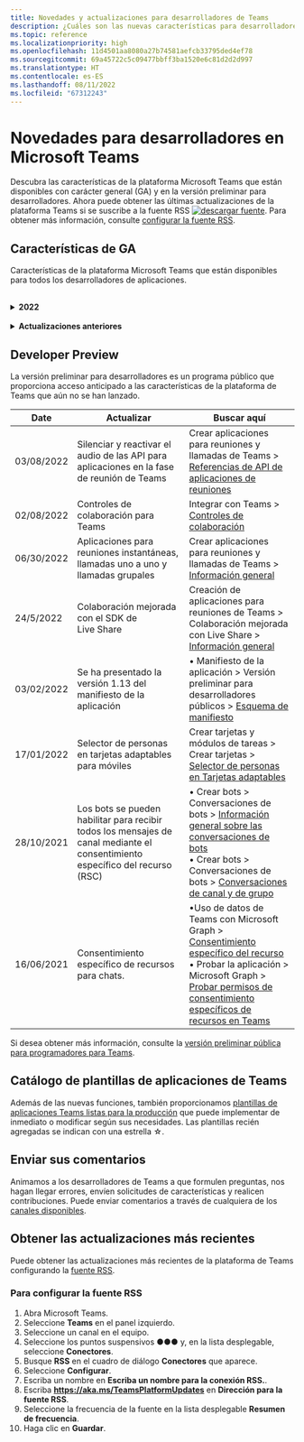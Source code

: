 ```yaml
---
title: Novedades y actualizaciones para desarrolladores de Teams
description: ¿Cuáles son las nuevas características para desarrolladores de Microsoft Teams introducidas y las actualizaciones de las características existentes?
ms.topic: reference
ms.localizationpriority: high
ms.openlocfilehash: 11d4501aa8080a27b74581aefcb33795ded4ef78
ms.sourcegitcommit: 69a45722c5c09477bbff3ba1520e6c81d2d2d997
ms.translationtype: HT
ms.contentlocale: es-ES
ms.lasthandoff: 08/11/2022
ms.locfileid: "67312243"
---
```

# <a name="whats-new-for-developers-in-microsoft-teams"></a>Novedades para desarrolladores en Microsoft Teams

Descubra las características de la plataforma Microsoft Teams que están disponibles con carácter general (GA) y en la versión preliminar para desarrolladores. Ahora puede obtener las últimas actualizaciones de la plataforma Teams si se suscribe a la fuente RSS [![descargar fuente](~/assets/images/RSSfeeds.png)](https://aka.ms/TeamsPlatformUpdates). Para obtener más información, consulte [configurar la fuente RSS](#get-latest-updates).

<!--
## Latest updates ![bullhorn icon](~/assets/images/bullhorn.png)

| Date | Update | Find here |
| --- | --- | --- |
|05/24/2022|Live Share SDK|  Build apps for Teams meetings > Enhanced collaboration with Live Share > [Overview](apps-in-teams-meetings/teams-live-share-overview.md) |
|05/24/2022| Submit your Outlook- and Office-enabled apps to the Teams store | Extend your app across Microsoft 365 > [Overview](m365-apps/overview.md) |
|05/24/2022| App guidance and what's new in TeamsJS version 2.0.0| Tools and SDKs > [Teams JavaScript client SDK](tabs/how-to/using-teams-client-sdk.md)  |
|05/19/2022|Bots and Message extensions in GCC and GCCH| • Plan your app > [Overview](concepts/app-fundamentals-overview.md#government-community-cloud) </br> • Build bots > [Overview](bots/what-are-bots.md) </br> • Build message extensions > [Overview](messaging-extensions/what-are-messaging-extensions.md) |
-->

## <a name="ga-features"></a>Características de GA

Características de la plataforma Microsoft Teams que están disponibles para todos los desarrolladores de aplicaciones.

<br>

<details>
<summary><b>2022</b></summary>

| **Date** | **Actualizar** | **Buscar aquí** |
| -------- | --------- | ----------------|
| 09/08/2022 | Se ha presentado el kit de herramientas de Teams para Visual Studio 2022 | Herramientas y SDK > Kit de herramientas de Teams para Visual Studio > [Información general del kit de herramientas de Teams para Visual Studio](toolkit/teams-toolkit-overview-visual-studio.md) |
| 03/08/2022 | Compartir en Teams desde una aplicación personal o una pestaña | Integrar con Teams > Compartir en Teams > [Compartir en Teams desde una pestaña o aplicación personal](concepts/build-and-test/share-to-teams-from-personal-app-or-tab.md) |
| 03/08/2022 | Se ha agregado una característica para recuperar transcripciones de reuniones posteriores a la reunión. | Crear aplicaciones para reuniones y llamadas de Teams > Obtener transcripciones de reuniones mediante las API de Graph > [Información general](graph-api/meeting-transcripts/overview-transcripts.md) |
| 03/08/2022 | Expansión de vínculos para compartir con equipos desde aplicaciones web | Integrar con Teams > Compartir en Teams > [Compartir en Teams desde aplicaciones web](concepts/build-and-test/share-to-teams-from-web-apps.md) |
| 07/28/2022 | Agregar la imagen para mostrar de Teams y la tarjeta de contactos para la notificación durante la reunión| Crear aplicaciones para reuniones y llamadas de Teams > Habilitar y configurar aplicaciones para reuniones > [Notificación durante la reunión](apps-in-teams-meetings/enable-and-configure-your-app-for-teams-meetings.md#in-meeting-notification) |
| 07/28/2022 | Compilar canales compartidos en Teams | Compilar aplicaciones para reuniones y llamadas de Teams > [Canales compartidos](concepts/build-and-test/Shared-channels.md) |
| 07/28/2022|Se ha presentado la versión 1.14 del manifiesto de la aplicación| Manifiesto de la aplicación > [Esquema del manifiesto de la aplicación de Teams](resources/schema/manifest-schema.md)|
| 26/07/2022|Acciones sugeridas para bots| Compilar bots > Conversaciones de bot > [Mensajes en conversaciones de bot](bots/how-to/conversations/conversation-messages.md#send-suggested-actions)|
| 07/21/2022 | Guía paso a paso para enviar notificaciones de fuentes de actividades | Diseñar la aplicación > Componentes de la interfaz de usuario> Notificaciones de fuente de actividades > [Enviar notificación de fuente de actividades](sbs-graphactivity-feedbroadcast.yml) |
| 08/07/2022| Actualizaciones para enviar el identificador de canal seleccionado por el usuario durante la instalación de la aplicación a los bots a través de eventos de actualización de conversación e instalación |  Compilar bots > Conversaciones de bot > Eventos de conversación en el bot de Teams > [Eventos de conversación en el bot de Teams](bots/how-to/conversations/subscribe-to-conversation-events.md) |
| 16/06/2022 | Funcionalidades multimedia actualizadas para admitir el escritorio y los dispositivos móviles| Integración de funcionalidades de dispositivos > [Integración de funcionalidades multimedia](concepts/device-capabilities/media-capabilities.md)|
| 08/06/2022 | Comentarios de tarjeta opcionales para el mensaje de operación correcta| Compilar bots > Conversaciones de bot > [Mensajes en conversaciones de bot](~/bots/how-to/conversations/conversation-messages.md#form-completion-feedback)|
| 3/6/2022 | Se ha actualizado Agregar módulo de autenticación para habilitar SSO para la aplicación de pestañas con una nueva estructura y procedimientos. | Agregar autenticación > Pestañas > [Habilitar inicio de sesión único en una aplicación de pestaña](tabs/how-to/authentication/tab-sso-overview.md) |
| 24/5/2022 | Sugerencias adicionales para que la publicación de su aplicación vinculada a una oferta de SaaS tenga una aprobación rápida | Publicación en la tienda de Teams > Información general > [Sugerencias adicionales para que la publicación de su aplicación vinculada a una oferta de SaaS tenga una aprobación rápida](~/concepts/deploy-and-publish/appsource/publish.md#additional-tips-for-rapid-approval-to-publish-your-app-linked-to-a-saas-offer) |
| 24/5/2022 | Enviar las aplicaciones habilitadas para Outlook y Office a la tienda de Teams | Ampliar la aplicación en Microsoft 365 > [Información general](m365-apps/overview.md) |
| 24/5/2022 | Guía de la aplicación y novedades de TeamsJS, versión 2.0.0| Herramientas y SDK > [SDK cliente de JavaScript de Teams](tabs/how-to/using-teams-client-sdk.md)  |
| 24/5/2022 | El kit de herramientas de Teams versión 4.0.0 para Visual Studio Code ahora está disponible de manera general | Herramientas y SDK > Kit de herramientas de Teams para Visual Studio Code > <br> •  [Información general del Kit de herramientas de Teams](toolkit/teams-toolkit-fundamentals.md) <br> • [Crear un bot de comandos con JavaScript](toolkit/add-capability.md) <br> • [Crear un bot de notificaciones con JavaScript](toolkit/add-capability.md) <br> • [Previsualizar y personalizar el manifiesto de aplicación de Teams](toolkit/TeamsFx-preview-and-customize-app-manifest.md) <br> • [Conectar a las API existentes](toolkit/add-API-connection.md) <br> • [Agregar funcionalidades a las aplicaciones de Teams](toolkit/add-capability.md) <br> • [Agregar experiencia de inicio de sesión único](toolkit/add-single-sign-on.md) <br> • [Agregar recursos en la nube a la aplicación de Teams](toolkit/add-resource.md) |
| 24/5/2022 | Se ha presentado la versión 1.13 del manifiesto de la aplicación | Manifiesto de la aplicación > [Esquema de manifiesto para Microsoft Teams](resources/schema/manifest-schema.md) |
| 24/5/2022|Bots y extensiones de mensaje para GCC y GCCH| Planificar su aplicación > [Información general](concepts/app-fundamentals-overview.md#government-community-cloud) </br> • Crear bots > [Información general](bots/what-are-bots.md) </br> • Generar extensiones de mensaje > [Información general](messaging-extensions/what-are-messaging-extensions.md) |
|26/04/2022|Comportamiento de desinstalación de la aplicación personal con bot | Crear bots > Conversaciones de bots > [Desinstalar actualizaciones de comportamiento en aplicaciones personales con bots](bots/how-to/conversations/subscribe-to-conversation-events.md#uninstall-behavior-for-personal-app-with-bot)|
| 22/04/2022 | Versión preliminar de prueba para aplicaciones monetizadas | Monetizar la aplicación > [Versión preliminar de prueba para aplicaciones monetizadas](concepts/deploy-and-publish/appsource/prepare/test-preview-for-monetized-apps.md)
| 22/04/2022 | Flujo de compra desde la aplicación para monetización de aplicaciones | Monetizar la aplicación > [ Compras desde la aplicación](concepts/deploy-and-publish/appsource/prepare/in-app-purchase-flow.md)
| 28/04/2022 | Razones comunes del error de validación de la aplicación | Distribuir la aplicación > Publicar en la tienda de Teams > [Razones comunes del error de validación de la aplicación](concepts/deploy-and-publish/appsource/common-reasons-for-app-validation-failure.md)|
| 04/20/2022 |  Configuración de canalizaciones CI/CD | Herramientas y SDK > Kit de herramientas de Teams para Visual Studio Code >  [Configurar canalizaciones CI/CD](toolkit/use-CICD-template.md)|
| 19/04/2022 | Cargar la aplicación en Microsoft Teams | Distribuir la aplicación > [Cargar la aplicación](concepts/deploy-and-publish/apps-upload.md)|
| 01/04/2022 | Presentada la guía paso a paso para crear un bot conversacional en Teams| Crear bots > Conversaciones de bots > Canal y conversaciones de grupo > [Guía paso a paso para crear un bot conversacional en Teams](sbs-teams-conversation-bot.yml) |
| 30/03/2022 | Se ha actualizado el módulo Introducción a la aplicación Blazor mediante pestañas y bots|  Introducción > [Crear su primera aplicación con Blazor](sbs-gs-blazorupdate.yml)|
|30/03/2022|Permisos de dispositivo para el explorador | Integrar las funcionalidades del dispositivo > [Permisos de dispositivo para el explorador](concepts/device-capabilities/browser-device-permissions.md) |
| 29/03/2022 |Integrar Selector de personas | Integrar con Teams > [Integrar Selector de personas](concepts/device-capabilities/people-picker-capability.md)
| 23/03/2022 | Guía paso a paso introducida para deshacer vínculos en Teams mediante bot | Crear extensiones de mensajería > Agregar vínculo de desenlace > [Vínculos de desenlace en Teams mediante bot](sbs-botbuilder-linkunfurling.yml)|  
| 03/22/2022 | Se agregó información sobre el proceso de depuración| • Herramientas y SDK> Teams Toolkit para Visual Studio Code > [Depurar la aplicación Teams localmente](toolkit/debug-local.md) </br> • Herramientas y SDK> Teams Toolkit para Visual Studio Code > [Proceso de depuración en segundo plano](toolkit/debug-background-process.md)|
| 14/03/2022 | Se ha presentado una guía paso a paso para crear y probar un conector en Microsoft Teams | Compilar webhooks y conectores > Crear conectores de Office 365 > [Compilación de conectores de Teams](sbs-teams-connectors.yml)|
| 10/03/2022 | Se ha agregado información sobre los complementos Moodle LMS y Microsoft 365 | Integrar con Teams > Moodle LMS > [Sistema de administración de aprendizaje de Moodle](resources/moodle-overview.md)|  
| 03/03/2022 | Cómo agregar la autenticación mediante un proveedor OAuth externo| Agregar autenticación > Pestañas >[Utilizar proveedores OAuth externos](tabs/how-to/authentication/auth-oauth-provider.md) |
| 25/02/2022 | Se ha introducido una guía paso a paso para invocar módulos de tareas en Teams| Generar tarjetas y módulos de tareas > Generar módulos de tareas > Utilizar módulos de tareas desde los bots > [Invocar el módulo de tareas desde Teams](sbs-botbuilder-taskmodule.yml)|
| 24/02/2022| Presentamos una guía paso a paso para crear una extensión de mensajería basada en la acción | Generar Extensiones de mensajería > Comandos de acción > Definir comandos de acción > [Generar una extensión de mensajería basada en la acción](sbs-meetingextension-action.yml)|
| 24/02/2022 | Presentamos una guía paso a paso para crear una extensión de mensajería basada en la búsqueda | Generar extensiones de mensajería > Comandos de búsqueda > Definir comandos de búsqueda > [Generar extensión de mensajería basada en la búsqueda](sbs-messagingextension-searchcommand.yml)|
| 24/02/2022 | Presentación de guía paso a paso para crear Webhooks de salida | Compilar webhooks y conectores > Crear webhooks salientes > [Crear webhooks de salida](sbs-outgoing-webhooks.yml)|
| 23/02/2022 |Parámetros de clasificación de la tienda de Microsoft Teams| Distribuir la aplicación > Publique en la tienda de Teams > [Parámetros de clasificación de la tienda de Microsoft Teams](concepts/deploy-and-publish/appsource/post-publish/teams-store-ranking-parameters.md)|
| 18/02/2022 | Se ha introducido un amplio glosario en la documentación para desarrolladores de Microsoft Teams para ayudarle a encontrar rápidamente la definición de un término. | [Glosario](~/get-started/glossary.md) |
| 18/02/2022 | Se ha actualizado el módulo de visión general para asignar la aplicación Teams a los objetivos de la organización, la historia del usuario y la exploración de las características de la aplicación Teams. | [Visión general > Aplicación para Teams que se adapta](overview.md) |
| 18/02/2022 | Se ha actualizado el módulo de fundamentos de la aplicación para Planificar su aplicación a fin de incluir la asignación de casos de uso a las características de Teams y la lista de comprobación de la planificación de la aplicación. | [Planifique su aplicación > Visión general](~/concepts/app-fundamentals-overview.md) |
| 17/02/2022 | ¿Qué puede esperar después de presentar su solicitud?| Distribuye tu aplicación > Publica en la tienda de Teams > [ visión general](concepts/deploy-and-publish/appsource/publish.md) |
| 15/02/2022 | Guía paso a paso sobre cómo cargar archivos a Teams desde un bot | Crear bots > Enviar y recibir archivos > [Guía paso a paso de cómo subir archivos a Teams desde un bot](sbs-file-handling-in-bot.yml) |
| 11/02/2022 | Escena de reunión compartida| • Crear aplicaciones para reuniones de Teams > [Fase de reunión compartida](apps-in-teams-meetings/enable-and-configure-your-app-for-teams-meetings.md#shared-meeting-stage) </br> • Crear aplicaciones para reuniones de Teams > [Referencias de API de aplicaciones de reuniones](apps-in-teams-meetings/API-references.md) </br> • Manifiesto de la aplicación > Versión preliminar para desarrolladores públicos > [Esquema de manifiesto de la versión preliminar para desarrolladores](resources/schema/manifest-schema-dev-preview.md)|
| 02/08/2022 | Introducción a una guía paso a paso para crear un bot de llamadas y reuniones| Crear bots > Bots de llamadas y reuniones > Bot de registro de llamadas y reuniones > [Guía paso a paso para crear bots de llamadas y reuniones](sbs-calling-and-meeting.yml) |
| 02/02/2022 | Se ha presentado la versión 1.12 del manifiesto de la aplicación | Manifiesto de la aplicación > [Esquema del manifiesto de la aplicación](resources/schema/manifest-schema.md) |
| 01/25/2022 | Enviar API de subtítulos en tiempo real | Crear aplicaciones para reuniones de Teams > Referencias de la API de aplicaciones de reuniones> [Referencias de la API de aplicaciones de reuniones](apps-in-teams-meetings/API-references.md#send-real-time-captions-api)|
| 19/1/2022 | Comentarios sobre la finalización de formularios de Tarjetas adaptables | Crear bots > Conversaciones bots > Mensajes en conversaciones de bots > [Comentarios de finalización del formulario](bots/how-to/conversations/conversation-messages.md#form-completion-feedback)|
| 17/01/2022 | Selector de personas en tarjetas adaptables para escritorio | Crear tarjetas y módulos de tareas > Crear tarjetas > [Selector de personas en Tarjetas adaptables](task-modules-and-cards/cards/people-picker.md)|

</details>

<br>

<details>
<summary><b>Actualizaciones anteriores</b></summary>
<br>
Explore las actualizaciones de las versiones anteriores de GA que se enumeran aquí.
<br><br>

<details>
<summary><b>2021</b></summary>

| **Date** | **Actualizar** | **Buscar aquí** |
| -------- | --------- | ----------------|
|24/12/2021| Se ha introducido la guía paso a paso para conceder permisos para pestañas en dispositivos | Fundamentos de la aplicación > Capacidades del dispositivo > [Guía paso a paso para conceder permisos a las pestañas en dispositivos](sbs-tab-device-permissions.yml) |
|23/12/2021| Se ha introducido una guía paso a paso para crear Fichas con pestañas adaptables| Añadir autenticación > Pestañas > Uso de la autenticación SSO > [Guía paso a paso para crear pestañas con Tarjetas adaptables](sbs-tab-with-adaptive-cards.yml) |
|21/12/2021 | Se han actualizado los módulos Introducción a JavaScript, C# y Node.js para el kit de herramientas de Teams 3.0.0 | • Introducción > [Crear la primera aplicación con JavaScript](sbs-gs-javascript.yml) <br> • Introducción > [Crear la primera aplicación con C# o .NET](sbs-gs-csharp.yml) <br> • Introducción > [Crear la primera aplicación con Node.js](sbs-gs-nodejs.yml) |
|20/12/2021| Se ha introducido una guía paso a paso para pestañas y extensiones de mensajería con inicio de sesión único (SSO). | Añadir autenticación > Pestañas > Uso de la autenticación SSO > [Guía paso a paso de SSO para pestañas y extensiones de mensajería](sbs-tabs-and-messaging-extensions-with-SSO.yml)|
|20/12/2021| Se ha introducido una guía paso a paso para crear burbujas de contenido de reuniones. | Crear aplicaciones para reuniones de Teams > Habilitar y configurar aplicaciones para reuniones > [Guía paso a paso para crear burbujas de contenido de reuniones](sbs-meeting-content-bubble.yml) |
|09/12/2021| Se ha introducido la guía paso a paso de la vista de la etapa de la reunión | Crear aplicaciones para reuniones de Teams > Habilitar y configurar aplicaciones para reuniones > [Guía paso a paso para crear la vista de la escenas de reuniones](sbs-meetings-stage-view.yml)|
|13/12/2021 | Se han introducido directrices para la aplicación vinculada a la oferta de SaaS. | Distribuir la aplicación > Publicar en la tienda de Teams > Revisar las directrices de validación de la tienda > [Directrices para las aplicaciones vinculadas a la oferta de SaaS](concepts/deploy-and-publish/appsource/prepare/teams-store-validation-guidelines.md#apps-linked-to-saas-offer)|
|09/12/2021| Guía paso a paso introducida para crear un panel lateral de reuniones. | Crear aplicaciones para reuniones de Teams > Habilitar y configurar aplicaciones para reuniones > [Guía paso a paso para crear un panel lateral de reuniones en Teams](sbs-meetings-sidepanel.yml)|
|01/12/2021 | Se introdujo el nuevo icono de la tienda | • Diseñar la aplicación > Funcionalidades de la aplicación > [Diseñar su aplicación personal para Microsoft Teams](concepts/design/personal-apps.md)</br> • Diseñar la aplicación > Componentes de la interfaz de usuario > [Diseñar la aplicación de Microsoft Teams con componentes avanzados de interfaz de usuario](concepts/design/design-teams-app-advanced-ui-components.md) |
|24/11/2021| Guía paso a paso introducida para crear un token de reuniones. | Crear aplicaciones para reuniones de Teams > Habilitar y configurar aplicaciones para reuniones > [Guía paso a paso para crear un token de reuniones en Teams](sbs-meeting-token-generator.yml)|
|17/11/2021| Directrices actualizadas de validación de la tienda de Microsoft Teams|[Directrices de validación de la tienda](~/concepts/deploy-and-publish/appsource/prepare/teams-store-validation-guidelines.md)|
|17/11/2021| Búsqueda de escritura anticipada estática y dinámica para usuarios de escritorio y móviles | • Crear tarjetas y módulos de tareas > Crear tarjetas > [Búsqueda de escritura anticipada en Tarjetas adaptables](task-modules-and-cards/cards/dynamic-search.md) </br> • Crear tarjetas y módulos de tareas > Crear tarjetas > Información general > [Búsqueda de escritura anticipada en Tarjetas adaptables](task-modules-and-cards/what-are-cards.md#type-ahead-search-in-adaptive-cards) </br> • Crear tarjetas y módulos de tareas > Información general > [Tarjetas y módulos de tareas](task-modules-and-cards/cards-and-task-modules.md)|
|13/11/2021| Los bots se pueden habilitar para recibir todos los mensajes de canal mediante el consentimiento específico del recurso (RSC) | • Crear bots > Conversaciones de bots > Mensajes en conversaciones de bots > [Recibir todos los mensajes del canal con RSC](~/bots/how-to/conversations/channel-messages-with-rsc.md) </br> • Crear bots > Conversaciones de bots > [Información general sobre las conversaciones de bots](~/bots/how-to/conversations/conversation-basics.md) </br> • Crear bots > Conversaciones de bots > [Conversaciones de canal y de grupo](~/bots/how-to/conversations/channel-and-group-conversations.md) |
|28/10/2021| Monetice la aplicación Teams con una oferta SaaS que se pueda usar como transacción. | Distribuir la aplicación > Publicar en el almacén de Teams > [Incluir una oferta de SaaS con la aplicación de Teams](~/concepts/deploy-and-publish/appsource/prepare/include-saas-offer.md) |
|25/10/2021| Se ha actualizado el módulo de introducción para la documentación destinada a desarrolladores de Microsoft Teams con una nueva estructura y procedimientos en una guía paso a paso | Introducción > [Introducción a su primera aplicación de Teams](get-started/get-started-overview.md) |
|20/10/2021| El escenario de las reuniones ya está disponible en GA | Crear aplicaciones para reuniones de Teams > [Habilitar y configurar las aplicaciones para reuniones de Teams](apps-in-teams-meetings/enable-and-configure-your-app-for-teams-meetings.md) |
|20/10/2021| API de Detalles de reuniones y eventos de reuniones de Teams en tiempo real | Crear aplicaciones para reuniones de Teams > [Obtener la API de detalles de la reunión](apps-in-teams-meetings/API-references.md#get-meeting-details-api) |
|18/10/2021| Despliegue del vínculo de las pestañas y vista del escenario | Crear pestañas > [Expansión de vínculos de pestañas y vista de fases](tabs/tabs-link-unfurling.md) |
|08/10/2021| Nuevos procedimientos recomendados para diseñar Tarjetas adaptables | Diseñar la aplicación > Componentes de la interfaz de usuario > [Diseñar Tarjetas adaptables para la aplicación de Teams](task-modules-and-cards/cards/design-effective-cards.md) |
|05/10/2021| Ocultar la aplicación de Teams hasta que el administrador permita mostrar la aplicación. | Diseñar la aplicación > [Ocultar la aplicación de Teams hasta que el administrador la apruebe](concepts/design/enable-app-customization.md#hide-teams-app-until-admin-approves) |
|05/10/2021| Planifique sus aplicaciones para la aplicación móvil de Teams | Conceptos básicos de la aplicación > [Planear pestañas con capacidad de respuesta para dispositivo móvil de Teams](concepts/design/plan-responsive-tabs-for-teams-mobile.md) |
|04/10/2021| Nuevo portal para desarrolladores para Teams introducido a fin de administrar sus aplicaciones de Teams | Herramientas y SDK > [Portal para desarrolladores para Teams](concepts/build-and-test/teams-developer-portal.md) |
|21/09/2021|Teams admite el identificador de objeto y el UPN de Azure AD en la mención de usuario para bots y webhooks entrantes | • Crear tarjetas y módulos de tareas > Crear tarjetas > Identificador de objeto y el UPN de Azure AD [en la mención del usuario](task-modules-and-cards/what-are-cards.md#support-for-azure-ad-object-id-and-upn-in-user-mention) </br> • Crear tarjetas y módulos de tareas > Crear tarjetas > [Tarjetas- Información general](task-modules-and-cards/cards/cards-format.md#format-cards-with-markdown) |
|16/08/2021| Compatibilidad con la validación de entrada en Tarjetas adaptables (v1.3 para todas las funcionalidades) y acciones universales (v1.4 para tarjetas enviadas por bots) | • Tarjetas adaptables > Crear tarjetas > [Validación de entrada](/adaptive-cards/authoring-cards/input-validation)</br> • Crear tarjetas y módulos de tareas > Crear tarjetas > Acciones universales para tarjetas adaptables > [Acciones universales para Tarjetas adaptable v1.4](task-modules-and-cards/cards/universal-actions-for-adaptive-cards/overview.md) |
|30/08/2021| La característica de escenas personalizadas en Modo conferencia combina los participantes en una sola escena virtual y coloca sus secuencias de vídeo en ubicaciones predefinidas | Crear aplicaciones para reuniones de Teams > [Personalizar escenas del modo conferencia](~/apps-in-teams-meetings/teams-together-mode.md) |
|25/08/2021| Presentada la guía paso a paso para crear un bot de Teams con inicio de sesión único (SSO) | Agregar autenticación > Bots > [Guía paso a paso para crear un bot de Teams con SSO](sbs-bots-with-sso.yml) |
|19/08/2021| Evento de actualización de la instalación recibido cuando se instala un bot en un hilo de conversación | Crear bots > Conversaciones de bots > [Evento de actualización de instalación](bots/how-to/conversations/subscribe-to-conversation-events.md#installation-update-event) |
|12/08/2021|Compilar pestañas con tarjetas adaptables| Crear pestañas > [Crear pestañas con Tarjetas adaptables](tabs/how-to/build-adaptive-card-tabs.md) |
|04/08/2021|Las pestañas ya no tendrán márgenes alrededor de sus experiencias | Crear pestañas > [Quitar márgenes de pestañas](resources/removing-tab-margins.md) |
|08/07/2021|Teams para móviles añade compatibilidad con aplicaciones en reuniones | Crear aplicaciones para reuniones de Teams > [Extensibilidad de aplicaciones de reuniones](apps-in-teams-meetings/meeting-app-extensibility.md) |
|28/06/2021|Integrar de la funcionalidad de Selector de usuarios | Integrar con Teams > [Integrar la funcionalidad del selector de personas](concepts/device-capabilities/people-picker-capability.md) |  
|25/06/2021| Guía paso a paso introducida para enviar mensajes proactivos | Crear bots > Conversación de bots> Mensajes proactivos > [Guía paso a paso para enviar mensajes proactivos](sbs-send-proactive.yml) |
|09/06/2021| Vista del escenario para las imágenes en las tarjetas adaptables con `allowExpand` atributo | Crear tarjetas y módulos de tareas > Crear tarjetas > [Vista de fases para imágenes en Tarjetas adaptables](task-modules-and-cards/cards/cards-format.md#stage-view-for-images-in-adaptive-cards) |
|31/05/2021| Pestañas conversacionales. | Crear pestañas > [Iniciar y continuar conversaciones sobre el contenido en las pestañas](~/tabs/how-to/conversational-tabs.md) |
|24/05/2021| Se han actualizado las directrices de diseño de aplicaciones de Teams con patrones móviles | Diseñar la aplicación > [Diseñar la aplicación Teams](~/concepts/design/design-teams-app-overview.md) |
|13/05/2021| Se ha agregado información sobre mConnect y Skooler | Integrar con Teams > Moodle LMS > [Sistema de administración de aprendizaje de Moodle](resources/moodle-overview.md)|
|10/05/2021| Manifiesto de aplicación v1.10 publicado. | Manifiesto de la aplicación > [Esquema del manifiesto](resources/schema/manifest-schema.md) |
|10/05/2021| Nueva característica de personalización de aplicaciones. | Diseñar la aplicación > [Habilitar organizaciones para personalizar la aplicación](concepts/design/enable-app-customization.md) |
|07/05/2021| Vínculos profundos para llamadas de audio y vídeo en el chat | Integrar con Teams > [Vínculos profundos](concepts/build-and-test/deep-links.md#navigate-to-an-audio-or-audio-video-call) |
|30/04/2021|Nuevas orientaciones sobre cómo publicar aplicaciones en la tienda de Teams | • Publicar en el almacén de Teams > [Publicar la aplicación en el almacén de Teams](concepts/deploy-and-publish/appsource/publish.md)</br> • Publicar en el almacén de Teams > [Directrices de validación del almacén de Teams](concepts/deploy-and-publish/appsource/prepare/teams-store-validation-guidelines.md) |
|29/04/2021 | Compatibilidad con las acciones universales para las tarjetas adaptables v1.4 | Crear tarjetas y módulo de tareas > Crear tarjetas > Acciones universales para Tarjetas adaptables > [Acciones universales para Tarjetas adaptables](task-modules-and-cards/cards/universal-actions-for-adaptive-cards/overview.md) |
|29/04/2021 | Vistas específicas de usuario | Crear tarjetas y módulo de tareas > Crear tarjetas > Acciones universales para Tarjetas adaptables > [Vistas específicas del usuario](task-modules-and-cards/cards/universal-actions-for-adaptive-cards/User-Specific-Views.md) |
|29/04/2021 | Flujos de trabajo secuenciales | Crear tarjetas y módulos de tareas > Crear tarjetas > Acciones universales para Tarjetas adaptables > [Flujos de trabajo secuenciales](task-modules-and-cards/cards/universal-actions-for-adaptive-cards/Sequential-Workflows.md) |
|29/04/2021 | Tarjetas actualizadas | Crear tarjetas y módulos de tareas > Crear tarjetas > Acciones universales para Tarjetas adaptables > [Tarjetas actualizadas](task-modules-and-cards/cards/universal-actions-for-adaptive-cards/Up-To-Date-Views.md) |
|08/04/2021| Característica de personalización de la aplicación | • Diseñar las aplicaciones > [Información general de la aplicación de equipos de diseño](concepts/design/enable-app-customization.md)</br> • Herramientas y SDK > [Portal para desarrolladores](concepts/build-and-test/teams-developer-portal.md) </br> • Manifiesto de la aplicación > Versión preliminar para desarrolladores públicos > [Esquema de manifiesto](resources/schema/manifest-schema-dev-preview.md) |
|18/03/2021| Aviso: Actualice a la versión 4.10 o posterior del SDK de Bot Framework, ya que hemos empezado con el proceso de desuso para `TeamsInfo.getMembers` y `TeamsInfo.GetMembersAsync`. | Crear bots > [Cambios en la API de bots para miembros de equipo y chat](resources/team-chat-member-api-changes.md) |
|05/03/2021|Ámbito de la instalación y capacidad del grupo predeterminado | Distribuir la aplicación > [Ámbito de instalación predeterminado y funcionalidad de grupo](concepts/deploy-and-publish/add-default-install-scope.md) |
|05/03/2021|Reordenar las pestañas de las aplicaciones personales | Crear pestañas > [Reordenar la pestaña de chat en aplicaciones personales](tabs/how-to/create-personal-tab.md#reorder-static-personal-tabs) |
|04/03/2021|Enmascaramiento de la información en las Tarjetas adaptables | Crear tarjetas y módulos de tareas > Crear tarjetas > [Enmascaramiento de información en Tarjetas adaptables](task-modules-and-cards/cards/cards-format.md#information-masking-in-adaptive-cards) |
|19/02/2021|Se han agregado funcionalidades de ubicación. <br/> La información sobre las capacidades de localización se agrega en la visión general de las capacidades del dispositivo, los permisos nativos del dispositivo, la integración de las capacidades de los medios de comunicación y los archivos de capacidad del escáner de código de barras o QR | • Conceptos básicos de la aplicación > Características del dispositivo > [Información general](concepts/device-capabilities/device-capabilities-overview.md) </br> • Conceptos básicos de la aplicación > Características del dispositivo > [Solicitar permisos del dispositivo](concepts/device-capabilities/native-device-permissions.md) </br> • Conceptos básicos de la aplicación > Características del dispositivo > [Integrar capacidades multimedia](concepts/device-capabilities/media-capabilities.md) </br> • Conceptos básicos de la aplicación > Características del dispositivo > [Integrar la capacidad de escáner de código de barras o QR](concepts/device-capabilities/qr-barcode-scanner-capability.md) </br> • Conceptos básicos de la aplicación > Características del dispositivo > [Integrar capacidades de ubicación](concepts/device-capabilities/location-capability.md) |
|18/02/2021|Se ha añadido la funcionalidad de escáner de código de barras o QR. <br/> La información sobre la capacidad del escáner de código de barras o QR se agrega en la descripción de las capacidades del dispositivo, los permisos nativos del dispositivo y la integración de los archivos de capacidades multimedia | • Conceptos básicos de la aplicación > Características del dispositivo > [Información general](concepts/device-capabilities/device-capabilities-overview.md) </br> • Conceptos básicos de la aplicación > Características del dispositivo > [Solicitar permisos del dispositivo](concepts/device-capabilities/native-device-permissions.md) </br> • Conceptos básicos de la aplicación > Características del dispositivo > [Integrar capacidades multimedia](concepts/device-capabilities/media-capabilities.md) </br> • Conceptos básicos de la aplicación > Características del dispositivo > [Integrar la capacidad de escáner de código de barras o QR](concepts/device-capabilities/qr-barcode-scanner-capability.md) |
|09/02/2021|Se ha añadido información general sobre las funcionalidades del dispositivo. <br/> La información sobre la capacidad del micrófono se agrega en los permisos nativos del dispositivo e integra los archivos de capacidades multimedia |• Conceptos básicos de la aplicación > Características del dispositivo > [Información general](concepts/device-capabilities/device-capabilities-overview.md) </br> Conceptos básicos de > Características del dispositivo > [Solicitar permisos del dispositivo](concepts/device-capabilities/native-device-permissions.md) </br> • Conceptos básicos de la aplicación > Características del dispositivo > [Integrar capacidades multimedia](concepts/device-capabilities/media-capabilities.md)|

<br>

</details>

<br>

<details>
<summary><b>2020</b></summary>

| **Date** | **Actualizar** | **Buscar aquí** |
| -------- | --------- | ------------------ |
|30/11/2020|Integración de la plataforma de identidad con el Kit de herramientas de Teams y Visual Studio Code para pestañas |[Autenticación de inicio de sesión único con el kit de herramientas de Teams y Visual Studio Code para pestañas](toolkit/visual-studio-code-tab-sso.md)|
|16/11/2020|Manifiesto de la aplicación de Teams actualizado a la versión 1.8.|[Referencia: esquema de manifiesto para Microsoft Teams](resources/schema/manifest-schema.md)|
|10/11/2020|Pautas de diseño de los bots de Teams |[Directrices de diseño de bots](bots/design/bots.md)|
|30/09/2020|Ahora se puede enviar y recibir archivos a los bots en los dispositivos móviles |[Enviar y recibir archivos a través del bot](resources/bot-v3/bots-files.md)|
|22/09/2020|Nueva información para iniciarse en el desarrollo de Teams |[Información general para crear la primera aplicación de Teams](build-your-first-app/build-first-app-overview.md)|
|18/09/2020|Compatibilidad con las aplicaciones de Teams en las reuniones (versión preliminar) |[Aplicaciones en reuniones de Teams](apps-in-teams-meetings/teams-apps-in-meetings.md)|
|19/08/2020|Importar mensajes de Teams con Microsoft Graph |[Importar mensajes de plataformas de terceros a Teams con Microsoft Graph](graph-api/import-messages/import-external-messages-to-teams.md)
|12/08/2020 |La compatibilidad con las tarjetas adaptables en el webhook entrante se ha trasladado a GA |[Enviar tarjetas adaptables con un webhook entrante](~/webhooks-and-connectors/how-to/connectors-using.md#send-adaptive-cards-using-an-incoming-webhook) |
|10/08/2020|Comience a compilar aplicaciones para Teams con el kit de herramientas de Visual Studio |[Crear aplicaciones con el kit de herramientas de Microsoft Teams y Visual Studio Code](toolkit/visual-studio-overview.md) |
|06/08/2020|Compatibilidad con la autenticación SSO de pestañas |[Desarrollar una pestaña de Microsoft Teams SSO](tabs/how-to/authentication/tab-sso-overview.md) |
|27/07/2020 | Gráfico de bots y mensajes proactivos (versión preliminar pública) |[Habilitar la instalación proactiva de bots y la mensajería proactiva en Teams con Microsoft Graph](graph-api/proactive-bots-and-messages/graph-proactive-bots-and-messages.md)|
|22/07/2020 |Actualizaciones de las capacidades de los dispositivos móviles |[Solicitar permisos de dispositivos para la pestaña Microsoft Teams](concepts/device-capabilities/native-device-permissions.md) |
|20/07/2020|Herramienta de validación de aplicaciones de Teams para los envíos de AppSource |[Herramienta de validación de aplicaciones de Teams](concepts/deploy-and-publish/appsource/prepare/submission-checklist.md)
|15/07/2020|Crear un asistente virtual para Teams |[Asistente virtual para Microsoft Teams](samples/virtual-assistant.md)|
|14/07/2020|Presentación de la documentación de un indicador de carga nativo |[Mostrar un indicador de carga nativo](tabs/how-to/create-tab-pages/content-page.md#show-a-native-loading-indicator)
|01/07/2020|Comience a compilar aplicaciones para Teams con el Kit de herramientas de Visual Studio Code |[Crear aplicaciones con el kit de herramientas de Microsoft Teams y Visual Studio Code](toolkit/visual-studio-code-overview.md) |
|01/07/2020|Inicio de sesión único para pestañas GA para clientes web y de escritorio de Teams |[Inicio de sesión único (SSO)](tabs/how-to/authentication/tab-sso-overview.md)|
|05/06/2020| Esquema de manifiesto actualizado a la versión 1.7.| [Referencia: esquema de manifiesto para Microsoft Teams](resources/schema/manifest-schema.md)|
|18/05/2020|Integre Power Virtual Agents con Teams. |[Integrar un bot de chat de Power Virtual Agents con Microsoft Teams](bots/how-to/add-power-virtual-agents-bot-to-teams.md)|
|01/04/2020|Integrar los sistemas WFM con Shifts Connector para Teams |[Conectores de WFM y Microsoft Teams Shifts](samples/shifts-wfm-connectors.md)
|24/03/2020 | Se ha agregado asistencia para recuperar un solo miembro de una conversación, y soporte adicional para recuperar miembros paginados | [Obtención del contexto de Teams para un bot](~/bots/how-to/get-teams-context.md) |

<br>

</details>

<br>

<details>
  
<summary><b>2019</b></summary>

| **Date** | **Actualizar** | **Buscar aquí** |
| -------- | --------- | ------------------ |
| 26/12/2019 | El `replyToId` parámetro en las cargas útiles enviadas a un bot ya no está cifrado, lo que permite utilizar este valor para construir enlaces profundos a estos mensajes. Las cargas útiles de los mensajes incluyen los valores cifrados del parámetro `legacy.replyToId`.  |
| 05/11/2019 | Inicio de sesión único con el SDK de JavaScript de Teams. | [Inicio de sesión único](tabs/how-to/authentication/tab-sso-overview.md) |
| 10/31/2019 | Se ha actualizado la documentación de los bots de conversación y la extensión de mensajería para reflejar el SDK de Bot Framework 4.6. La documentación del SDK de v3 está disponible en la sección Recursos. | Toda la documentación de los bots y de las extensiones de mensajería |
| 10/31/2019 | Nueva estructura de documentación y refactorización de artículos principales. Informe de los vínculos muertos o de errores de 404 creando una incidencia en GitHub. | Informe de todos ellos. |
| 13/09/2019 | El bot de solicitud se instala desde la extensión de mensajería basada en acciones. | [Iniciar acciones con extensiones de mensajería](resources/messaging-extension-v3/create-extensions.md#request-to-install-your-conversational-bot)
| 28/08/2019 | Compatibilidad con canales privados en pestañas y conectores. | [Obtención del contexto de Teams para la pestaña](tabs/how-to/access-teams-context.md#retrieve-context-in-private-channels) |
| 20/06/2019 | Comparta un sitio web externo, desde un sitio web externo, en un canal de Teams. | [Compartir en Teams](concepts/build-and-test/share-to-teams-overview.md) |
| 25/05/2019 | Responda con el mensaje del bot desde el módulo de tareas. | [Responder con el mensaje del bot desde el módulo de tareas](resources/messaging-extension-v3/create-extensions.md#respond-with-an-adaptive-card-message-sent-from-a-bot) |
| 25/05/2019 | Bots en chats de grupo. | [Interactuar con un bot en un canal o chat de grupo](~/concepts/bots/bot-conversations/bots-conv-channel.md) |
| 20/05/2019 | Localización del manifiesto de aplicaciones. | [Localización de aplicaciones](~/publishing/apps-localization.md) |
| 20/05/2019 | Acciones de mensajes. | [Acciones de mensajes](resources/messaging-extension-v3/create-extensions.md#action-type-message-extensions) |
| 20/05/2019 | Apertura de vínculos (vistas previas de URL personalizadas). | [Apertura de vínculos](messaging-extensions/how-to/link-unfurling.md)|
| 06/05/2019 | Programa de certificación de aplicaciones para aplicaciones de la tienda. | [Certificación de aplicaciones](~/concepts/deploy-and-publish/appsource/post-publish/overview.md#complete-microsoft-365-certification) |
| 06/05/2019 | Ya están disponibles las plantillas de aplicaciones | [Plantillas de aplicaciones](~/samples/app-templates.md) |
| 23/04/2019 | Las extensiones de mensajería basadas en acciones ya están disponibles. | [Extensiones de mensajería basadas en acciones](~/concepts/messaging-extensions/create-extensions.md) |
| 18/02/2019 | Crear vínculos profundos al chat privado. | [Vinculación profunda a un chat](concepts/build-and-test/deep-links.md#navigate-to-a-chat) |
| 23/01/2019 | Mostrar información de SKU y tipo de licencia en el contexto de la pestaña. | [Contexto de la pestaña](~/concepts/tabs/tabs-context.md) |
|
</details>

<br>

<details>
<summary><b>2018</b></summary>

| **Date** | **Actualizar** | **Buscar aquí** |
| -------- | --------- | ------------------ |
| 12/11/2018 | Las pestañas del chat de grupo ahora están disponibles en la versión publicada de Teams. Como parte de este trabajo, se ha reelaborado la sección de las pestañas para ofrecer mayor claridad.| [Pestañas configurables](~/concepts/tabs/tabs-configurable.md) |
| 09/11/2018 | Ahora puede crear vínculos profundos a chats privados entre usuarios. | [Vinculación profunda a un chat](concepts/build-and-test/deep-links.md#navigate-to-a-chat) |
| 08/11/2018 | SharePoint Framework 1.7 ha incluido una nueva característica para usar la pestaña Microsoft Teams como elemento web de SharePoint Framework. | [Pestañas en SharePoint](~/concepts/tabs/tabs-in-sharepoint.md) |
| 05/11/2018 | Se ha publicado la característica en el **módulo de tareas**. Un módulo de tareas le permite crear experiencias emergentes modales en la aplicación de Teams, para bots y pestañas. En la ventana emergente puede ejecutar su propio código HTML/JavaScript personalizado, mostrar un widget basado en `<iframe>`, como un vídeo de YouTube o Microsoft Stream, o mostrar una [tarjeta adaptable](/adaptive-cards/). | [Información general sobre el módulo de tareas](~/concepts/task-modules/task-modules-overview.md), [módulo de tareas en pestañas](~/concepts/task-modules/task-modules-tabs.md), [módulo de tareas en bots](~/concepts/task-modules/task-modules-bots.md) |
| 05/10/2018 | La información de formato de las tarjetas se ha actualizado y probado en los clientes de escritorio, iOS y Android para Teams. | [Tarjetas](~/concepts/cards/cards.md), [formato de tarjetas](~/concepts/cards/cards-format.md) |
| 24/09/2018 | Las API de llamadas y reuniones en línea para Microsoft Graph se han publicado en la versión beta, y las aplicaciones de Teams ahora pueden interactuar con los usuarios de maneras enriquecidas mediante voz y vídeo. | [Bots de llamadas y reuniones en línea ](~/concepts/calls-and-meetings/registering-calling-bot.md), [Conceptos multimedia en tiempo real](~/concepts/calls-and-meetings/real-time-media-concepts.md), [Registro de un bot de llamadas](~/concepts/calls-and-meetings/registering-calling-bot.md), [Depuración y pruebas locales](~/concepts/calls-and-meetings/debugging-local-testing-calling-meeting-bots.md), [Medios hospedados por aplicaciones](~/concepts/calls-and-meetings/requirements-considerations-application-hosted-media-bots.md), [Control de notificaciones de llamadas entrantes](~/concepts/calls-and-meetings/call-notifications.md) |
| 11/09/2018 | Las páginas de configuración de pestañas ahora son significativamente más altas. | [Diseño de pestañas](tabs/design/tabs.md) |
| 15/08/2018 | Las tarjetas adaptables ahora se admiten en Teams.|[Acciones de tarjeta adaptable en Teams](task-modules-and-cards/cards/cards-reference.md#adaptive-card) |
| 10/08/2018 | Compatibilidad con clientes para DevTools.| [DevTools para el cliente de escritorio de Microsoft Teams](~/resources/dev-preview/developer-preview-tools.md)|
| 08/08/2018 | Ahora, las extensiones de mensajería admiten varios comandos. | [composeExtensions.commands](~/resources/schema/manifest-schema.md#composeextensionscommands)|
| 07/08/2018 | La configuración en línea ahora se admite en Conectores. La documentación de Connectors también se ha revisado y ampliado para ofrecer mayor claridad.| [Conectores](~/concepts/connectors/connectors.md)|
| 06/08/2018 | El bot ahora puede enviar y recibir archivos. | [Enviar y recibir archivos a través del bot](~/bots/how-to/bots-filesv4.md)|
| 23/07/2018 | Se ha añadido información sobre la nueva certificación de aplicaciones a la sección Publicación. |[Permisos de manifiesto](resources/schema/manifest-schema.md#permissions)|
| 16/07/2018 | Se ha asignado más espacio a la página de configuración de pestañas. | [La página de configuración de pestañas es significativamente más alta](tabs/design/tabs.md)|
| 12/07/2018 | Información sobre el acceso de invitados. | [Acceso de invitado en Microsoft Teams](/microsoftteams/guest-access#guest-access-overview)|
| 07/06/2018 | Se ha agregado información para el catálogo de aplicaciones de inquilino de Microsoft Teams. | [Publicar su aplicación de Microsoft Teams](~/publishing/apps-publish.md)|
| 29/05/2018 | Las tarjetas adaptables se admiten Teams. | [Acciones de tarjeta adaptable en Teams](task-modules-and-cards/cards/cards-reference.md) |
| 17/04/2018 | Se ha añadido replyToID a la carga para las tarjetas de acciones `Invoke` y `MessageBack`. Esto es especialmente útil si necesita actualizar el mensaje del que provenía la acción de la tarjeta. | [Acciones de tarjeta](~/concepts/cards/cards-actions.md)|
| 12/04/2018 | Se ha agregado este tema para realizar un seguimiento de los cambios en la interfaz de programación de Teams y en este conjunto de documentación. | [Novedades](~/whats-new.md)|
| 10/04/2018 | Se han cambiado las direcciones URL de autenticación para usar de forma coherente el identificador de inquilino en la ruta de acceso. | [Flujo de autenticación para pestañas](~/concepts/authentication/auth-flow-tab.md),[autenticación de pestañas de Azure AD](~/concepts/authentication/auth-tab-AAD.md)|
| 06/04/2018 | Se han añadido instrucciones de diseño para usar el cuadro de comandos. |[Cuadro de comandos](~/resources/design/framework/command-box.md)|
| 02/04/2018 | Usar bots para enviar notificaciones para la aplicación. |[Bots de solo notificación](~/concepts/bots/bots-notification-only.md)|
| 27/03/2018 | Documentación ampliada para mensajería proactiva. |[Inicio de una conversación](./concepts/bots/bot-conversations/bots-conv-proactive.md)|
| 15/03/2018 | Documentación refactorizado para tarjetas. |[Tarjetas](~/concepts/cards/cards.md), [Acciones de tarjetas](~/concepts/cards/cards-actions.md), [Formato de tarjetas](~/concepts/cards/cards-format.md), [Referencia de tarjetas](~/concepts/cards/cards-reference.md)|
| 27/02/2018 | Se ha añadido código de ejemplo para mostrar el método AsTeamsChannelAccounts(). |[Obtener contexto para un bot](~/concepts/bots/bots-context.md)|
| 05/02/2018 | Se han añadido temas para empezar a usar C#. |[Introducción a la plataforma de Microsoft Teams con C#/.NET](./get-started/get-started-dotnet-app-studio.md)|
|
</details>
</details>

## <a name="developer-preview"></a>Developer Preview

La versión preliminar para desarrolladores es un programa público que proporciona acceso anticipado a las características de la plataforma de Teams que aún no se han lanzado.  

| **Date** | **Actualizar** | **Buscar aquí** |
| -------- | --------- | ------------------ |
| 03/08/2022 | Silenciar y reactivar el audio de las API para aplicaciones en la fase de reunión de Teams | Crear aplicaciones para reuniones y llamadas de Teams > [Referencias de API de aplicaciones de reuniones](/microsoftteams/platform/apps-in-teams-meetings/api-references?tabs=dotnet) |
| 02/08/2022| Controles de colaboración para Teams| Integrar con Teams > [Controles de colaboración](samples/collaboration-control.md)|
| 06/30/2022 | Aplicaciones para reuniones instantáneas, llamadas uno a uno y llamadas grupales| Crear aplicaciones para reuniones y llamadas de Teams > [Información general](apps-in-teams-meetings/teams-apps-in-meetings.md)|
|24/5/2022| Colaboración mejorada con el SDK de Live Share | Creación de aplicaciones para reuniones de Teams > Colaboración mejorada con Live Share > [Información general](apps-in-teams-meetings/teams-live-share-overview.md) |
| 03/02/2022 | Se ha presentado la versión 1.13 del manifiesto de la aplicación | • Manifiesto de la aplicación > Versión preliminar para desarrolladores públicos > [Esquema de manifiesto](resources/schema/manifest-schema-dev-preview.md) |
| 17/01/2022 | Selector de personas en tarjetas adaptables para móviles | Crear tarjetas y módulos de tareas > Crear tarjetas > [Selector de personas en Tarjetas adaptables](task-modules-and-cards/cards/people-picker.md)|
| 28/10/2021 |Los bots se pueden habilitar para recibir todos los mensajes de canal mediante el consentimiento específico del recurso (RSC) | • Crear bots > Conversaciones de bots > [Información general sobre las conversaciones de bots](~/bots/how-to/conversations/conversation-basics.md) </br> • Crear bots > Conversaciones de bots > [Conversaciones de canal y de grupo](~/bots/how-to/conversations/channel-and-group-conversations.md) |
| 16/06/2021 | Consentimiento específico de recursos para chats. | •Uso de datos de Teams con Microsoft Graph > [Consentimiento específico del recurso](graph-api/rsc/resource-specific-consent.md) </br> • Probar la aplicación > Microsoft Graph > [Probar permisos de consentimiento específicos de recursos en Teams](graph-api/rsc/test-resource-specific-consent.md)|

Si desea obtener más información, consulte la [versión preliminar pública para programadores para Teams](~/resources/dev-preview/developer-preview-intro.md).

## <a name="teams-app-template-catalog"></a>Catálogo de plantillas de aplicaciones de Teams

Además de las nuevas funciones, también proporcionamos [plantillas de aplicaciones Teams listas para la producción](samples/app-templates.md) que puede implementar de inmediato o modificar según sus necesidades. Las plantillas recién agregadas se indican con una estrella ☆.

## <a name="submit-your-feedback"></a>Enviar sus comentarios

Animamos a los desarrolladores de Teams a que formulen preguntas, nos hagan llegar errores, envíen solicitudes de características y realicen contribuciones. Puede enviar comentarios a través de cualquiera de los [canales disponibles](feedback.md).

## <a name="get-latest-updates"></a>Obtener las actualizaciones más recientes

Puede obtener las actualizaciones más recientes de la plataforma de Teams configurando la [fuente RSS](https://aka.ms/TeamsPlatformUpdates).

### <a name="to-configure-rss-feed"></a>Para configurar la fuente RSS

1. Abra Microsoft Teams.
1. Seleccione **Teams** en el panel izquierdo.
1. Seleccione un canal en el equipo.
1. Seleccione los puntos suspensivos &#x25CF;&#x25CF;&#x25CF; y, en la lista desplegable, seleccione **Conectores**.
1. Busque **RSS** en el cuadro de diálogo **Conectores** que aparece.
1. Seleccione **Configurar**.
1. Escriba un nombre en **Escriba un nombre para la conexión RSS.**.
1. Escriba **<https://aka.ms/TeamsPlatformUpdates>** en **Dirección para la fuente RSS**.
1. Seleccione la frecuencia de la fuente en la lista desplegable **Resumen de frecuencia**.
1. Haga clic en **Guardar**.
